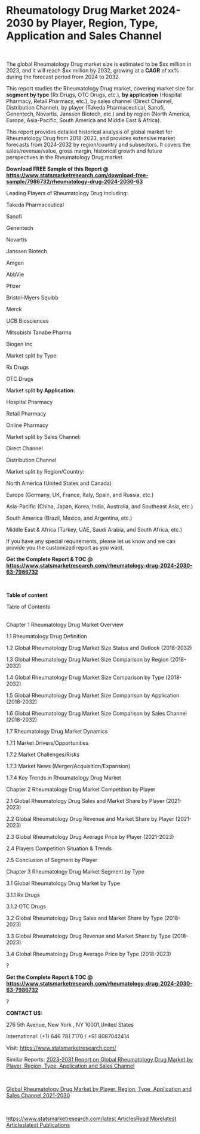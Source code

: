 <h1>Rheumatology Drug Market 2024-2030 by Player, Region, Type, Application and Sales Channel</h1><br/><p>The global Rheumatology Drug market size is estimated to be $xx million in 2023, and it will reach $xx million by 2032, growing at a <strong>CAGR</strong> of xx% during the forecast period from 2024 to 2032.</p>
 
 
 
 <p>This report studies the Rheumatology Drug market, covering market size for <strong>segment by type</strong> (Rx Drugs, OTC Drugs, etc.), <strong>by application</strong> (Hospital Pharmacy, Retail Pharmacy, etc.), by sales channel (Direct Channel, Distribution Channel), by player (Takeda Pharmaceutical, Sanofi, Genentech, Novartis, Janssen Biotech, etc.) and by region (North America, Europe, Asia-Pacific, South America and Middle East & Africa).</p>
 
 
 
 <p>This report provides detailed historical analysis of global market for Rheumatology Drug from 2018-2023, and provides extensive market forecasts from 2024-2032 by region/country and subsectors. It covers the sales/revenue/value, gross margin, historical growth and future perspectives in the Rheumatology Drug market.</p>
 
 
 
 <p><strong>Download FREE Sample of this Report @ <a href="https://www.statsmarketresearch.com/download-free-sample/7986732/rheumatology-drug-2024-2030-63">https://www.statsmarketresearch.com/download-free-sample/7986732/rheumatology-drug-2024-2030-63</a></strong></p>
 
 
 
 <p>Leading Players of Rheumatology Drug including:</p>
 
 
 
 <p>Takeda Pharmaceutical</p>
 
 
 
 <p>Sanofi</p>
 
 
 
 <p>Genentech</p>
 
 
 
 <p>Novartis</p>
 
 
 
 <p>Janssen Biotech</p>
 
 
 
 <p>Amgen</p>
 
 
 
 <p>AbbVie</p>
 
 
 
 <p>Pfizer</p>
 
 
 
 <p>Bristol-Myers Squibb</p>
 
 
 
 <p>Merck</p>
 
 
 
 <p>UCB Biosciences</p>
 
 
 
 <p>Mitsubishi Tanabe Pharma</p>
 
 
 
 <p>Biogen Inc</p>
 
 
 
 <p>Market split by Type:</p>
 
 
 
 <p>Rx Drugs</p>
 
 
 
 <p>OTC Drugs</p>
 
 
 
 <p>Market split <strong>by Application</strong>:</p>
 
 
 
 <p>Hospital Pharmacy</p>
 
 
 
 <p>Retail Pharmacy</p>
 
 
 
 <p>Online Pharmacy</p>
 
 
 
 <p>Market split by Sales Channel:</p>
 
 
 
 <p>Direct Channel</p>
 
 
 
 <p>Distribution Channel</p>
 
 
 
 <p>Market split by Region/Country:</p>
 
 
 
 <p>North America (United States and Canada)</p>
 
 
 
 <p>Europe (Germany, UK, France, Italy, Spain, and Russia, etc.)</p>
 
 
 
 <p>Asia-Pacific (China, Japan, Korea, India, Australia, and Southeast Asia, etc.)</p>
 
 
 
 <p>South America (Brazil, Mexico, and Argentina, etc.)</p>
 
 
 
 <p>Middle East & Africa (Turkey, UAE, Saudi Arabia, and South Africa, etc.)</p>
 
 
 
 <p>If you have any special requirements, please let us know and we can provide you the customized report as you want.</p>
 
 
 
 <div><b>Get the Complete Report & TOC @ <a href="https://www.statsmarketresearch.com/rheumatology-drug-2024-2030-63-7986732">https://www.statsmarketresearch.com/rheumatology-drug-2024-2030-63-7986732</a></b></div>
 
 
 
 <p><br />
 
 <b>Table of content</b></p>
 
 
 
 <p>Table of Contents<br />
 
 <br />
 
 Chapter 1 Rheumatology Drug Market Overview<br />
 
 1.1 Rheumatology Drug Definition<br />
 
 1.2 Global Rheumatology Drug Market Size Status and Outlook (2018-2032)<br />
 
 1.3 Global Rheumatology Drug Market Size Comparison by Region (2018-2032)<br />
 
 1.4 Global Rheumatology Drug Market Size Comparison by Type (2018-2032)<br />
 
 1.5 Global Rheumatology Drug Market Size Comparison by Application (2018-2032)<br />
 
 1.6 Global Rheumatology Drug Market Size Comparison by Sales Channel (2018-2032)<br />
 
 1.7 Rheumatology Drug Market Dynamics<br />
 
 1.7.1 Market Drivers/Opportunities<br />
 
 1.7.2 Market Challenges/Risks<br />
 
 1.7.3 Market News (Merger/Acquisition/Expansion)<br />
 
 1.7.4 Key Trends in Rheumatology Drug Market<br />
 
 Chapter 2 Rheumatology Drug Market Competition by Player<br />
 
 2.1 Global Rheumatology Drug Sales and Market Share by Player (2021-2023)<br />
 
 2.2 Global Rheumatology Drug Revenue and Market Share by Player (2021-2023)<br />
 
 2.3 Global Rheumatology Drug Average Price by Player (2021-2023)<br />
 
 2.4 Players Competition Situation & Trends<br />
 
 2.5 Conclusion of Segment by Player<br />
 
 Chapter 3 Rheumatology Drug Market Segment by Type<br />
 
 3.1 Global Rheumatology Drug Market by Type<br />
 
 3.1.1 Rx Drugs<br />
 
 3.1.2 OTC Drugs<br />
 
 3.2 Global Rheumatology Drug Sales and Market Share by Type (2018-2023)<br />
 
 3.3 Global Rheumatology Drug Revenue and Market Share by Type (2018-2023)<br />
 
 3.4 Global Rheumatology Drug Average Price by Type (2018-2023)<br />
 
 ? </p>
 
 
 
 <div><b>Get the Complete Report & TOC @ <a href="https://www.statsmarketresearch.com/rheumatology-drug-2024-2030-63-7986732">https://www.statsmarketresearch.com/rheumatology-drug-2024-2030-63-7986732</a></b></div>
 
 
 
 <p>? </p>
 
 
 
 <p><b>CONTACT US:</b><br />
 
 276 5th Avenue, New York , NY 10001,United States<br />
 
 International: (+1) 646 781 7170 / +91 8087042414<br />
 
 Visit: <a href="https://www.statsmarketresearch.com/">https://www.statsmarketresearch.com/</a><br />
 
 Similar Reports: <a href="https://www.statsmarketresearch.com/rheumatology-drug-2024-2030-63-7986732">2023-2031 Report on Global Rheumatology Drug Market by Player, Region, Type, Application and Sales Channel</a><br />
 
 <br />
 
 <a href="https://www.statsmarketresearch.com/rheumatology-drug-2024-2030-63-7986732">Global Rheumatology Drug Market by Player, Region, Type, Application and Sales Channel 2021-2030</a><br />
 
 <br />
 
 <a href="https://gyeongbokgung.com">https://www.statsmarketresearch.com/</a><a href="https://hallyeomaritime.com">latest Articles</a><a href="https://jingwansa.com">Read More</a><a href="https://nguoiviet.jp/">latest Articles</a><a href="https://www.intelmarketresearch.com/">latest Publications</a></p>